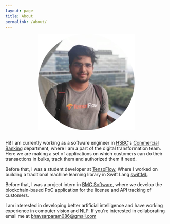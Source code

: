 ```yaml
---
layout: page
title: About
permalink: /about/
---
```


<div class="">
    <img src="/assets/images/profile-circle.png" alt="profile" class="centerimg" />
</div>

<style>
.centerimg{
    display: block;
    margin-left: auto;
    margin-right: auto;
    height:300px;
    width: 300px;
} 
</style>

<br>


Hi! I am currently working as a software engineer in [HSBC](https://hsbc.com/)'s [Commercial Banking](https://www.hsbc.com/who-we-are/our-businesses-and-customers/commercial-banking) department, where I am a part of the digital transformation team. Here we are making a set of applications on which customers can do their transactions in bulks, track them and authorized them if need.

Before that, I was a student developer at [TensoFlow](https://www.tensorflow.org/), Where I worked on building a traditional machine learning library in Swift Lang [swiftML](https://github.com/param087/swiftML).

Before that, I was a project intern in [BMC Software](https://www.bmcsoftware.in/), where we develop the blockchain-based PoC application for the license and API tracking of customers.

I am interested in developing better artificial intelligence and have working experience in computer vision and NLP. If you're interested in collaborating email me at [bhavsarparam086@gmail.com](bhavsarparam086@gmail.com)
